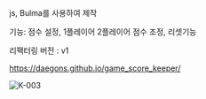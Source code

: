 js, Bulma를 사용하여 제작

기능: 점수 설정, 1플레이어 2플레이어 점수 조정, 리셋기능

리팩터링 버전 : v1

https://daegons.github.io/game_score_keeper/

![K-003](https://user-images.githubusercontent.com/119998807/226868423-25f5f69f-b436-4e06-9fea-3b6df5cc3f9b.png)
